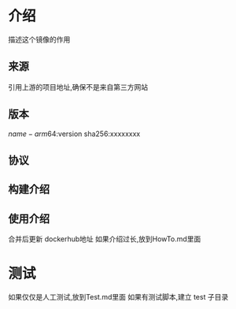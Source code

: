 # 介绍

描述这个镜像的作用

## 来源
引用上游的项目地址,确保不是来自第三方网站

## 版本
$name-arm64:$version  sha256:xxxxxxxx

## 协议

## 构建介绍

## 使用介绍
合并后更新 dockerhub地址 
如果介绍过长,放到HowTo.md里面


# 测试
如果仅仅是人工测试,放到Test.md里面 
如果有测试脚本,建立  test 子目录

